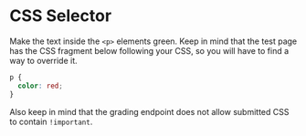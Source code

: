 # CSS Selector

Make the text inside the `<p>` elements green. Keep in mind that the test page
has the CSS fragment below following your CSS, so you will have to find a way
to override it.

```css
p {
  color: red;
}
```

Also keep in mind that the grading endpoint does not allow submitted CSS to
contain `!important`.
